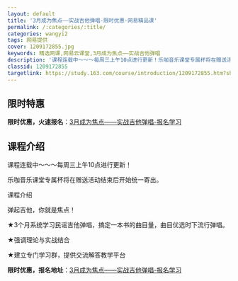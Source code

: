 ```yaml
---
layout: default
title: '3月成为焦点——实战吉他弹唱-限时优惠-网易精品课'
permalink: /:categories/:title/
categories: wangyi2
tags: 网易提供
cover: 1209172855.jpg
keywords: 精选网课,网易云课堂,3月成为焦点——实战吉他弹唱
description: '课程连载中～～～每周三上午10点进行更新！乐咖音乐课堂专属杯将在赠送活动结束后开始统一寄出。课程介绍弹起吉他，你就是焦点'
classid: 1209172855
targetlink: https://study.163.com/course/introduction/1209172855.htm?share=1&shareId=1025206652&utm_campaign=share&utm_medium=iphoneShare&utm_source=&utm_u=1025206652
---
```


## 限时特惠

**限时优惠，火速报名**：[3月成为焦点——实战吉他弹唱-报名学习](https://study.163.com/course/introduction/1209172855.htm?share=1&shareId=1025206652&utm_campaign=share&utm_medium=iphoneShare&utm_source=&utm_u=1025206652)

## 课程介绍

课程连载中～～～每周三上午10点进行更新！

乐咖音乐课堂专属杯将在赠送活动结束后开始统一寄出。

课程介绍

弹起吉他，你就是焦点！

 ★3个月系统学习民谣吉他弹唱，搞定一本书的曲目量，曲目优选时下流行弹唱。

 ★强调理论与实战结合 

★建立专门学习群，提供交流解答教学平台

**限时优惠，报名地址**：[3月成为焦点——实战吉他弹唱-报名学习](https://study.163.com/course/introduction/1209172855.htm?share=1&shareId=1025206652&utm_campaign=share&utm_medium=iphoneShare&utm_source=&utm_u=1025206652)


